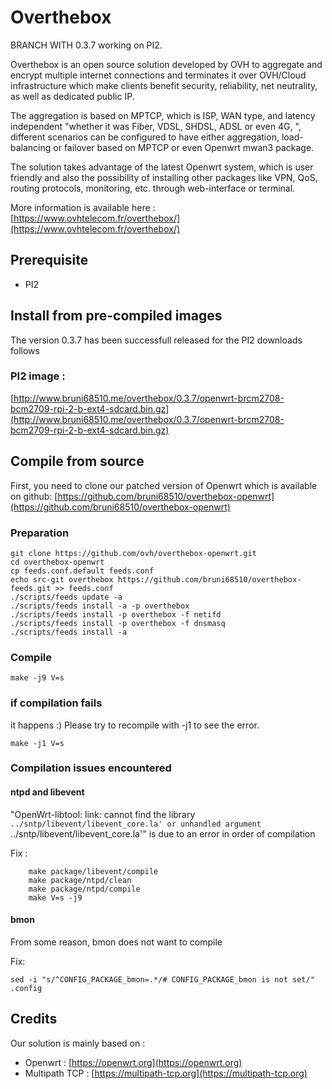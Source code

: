 # Overthebox

BRANCH WITH 0.3.7 working on PI2.

Overthebox is an open source solution developed by OVH to aggregate and encrypt multiple internet connections and terminates it over OVH/Cloud infrastructure which make clients benefit security, reliability, net neutrality, as well as dedicated public IP.

The aggregation is based on MPTCP, which is ISP, WAN type, and latency independent "whether it was Fiber, VDSL, SHDSL, ADSL or even 4G, ", different scenarios can be configured to have either aggregation, load-balancing or failover based on MPTCP or even Openwrt mwan3 package.

The solution takes advantage of the latest Openwrt system, which is user friendly and also the possibility of installing other packages like VPN, QoS, routing protocols, monitoring, etc. through web-interface or terminal.


More information is available here :
[https://www.ovhtelecom.fr/overthebox/](https://www.ovhtelecom.fr/overthebox/)


## Prerequisite

* PI2


## Install from pre-compiled images

The version 0.3.7 has been successfull released for the PI2 downloads follows

### PI2 image :
[http://www.bruni68510.me/overthebox/0.3.7/openwrt-brcm2708-bcm2709-rpi-2-b-ext4-sdcard.bin.gz](http://www.bruni68510.me/overthebox/0.3.7/openwrt-brcm2708-bcm2709-rpi-2-b-ext4-sdcard.bin.gz)


## Compile from source

First, you need to clone our patched version of Openwrt which is available on github: [https://github.com/bruni68510/overthebox-openwrt](https://github.com/bruni68510/overthebox-openwrt)


### Preparation

```shell
git clone https://github.com/ovh/overthebox-openwrt.git
cd overthebox-openwrt
cp feeds.conf.default feeds.conf
echo src-git overthebox https://github.com/bruni68510/overthebox-feeds.git >> feeds.conf
./scripts/feeds update -a
./scripts/feeds install -a -p overthebox
./scripts/feeds install -p overthebox -f netifd
./scripts/feeds install -p overthebox -f dnsmasq
./scripts/feeds install -a
```


### Compile 

```shell
make -j9 V=s
```


### if compilation fails

it happens :) Please try to recompile with -j1 to see the error.

```shell
make -j1 V=s
```


### Compilation issues encountered 

#### ntpd and libevent 

"OpenWrt-libtool: link: cannot find the library `../sntp/libevent/libevent_core.la' or unhandled argument `../sntp/libevent/libevent_core.la'" 
is due to an error in order of compilation

Fix :

```
    make package/libevent/compile
    make package/ntpd/clean
    make package/ntpd/compile
    make V=s -j9
``` 


#### bmon

From some reason, bmon does not want to compile

Fix:

```
sed -i "s/^CONFIG_PACKAGE_bmon=.*/# CONFIG_PACKAGE_bmon is not set/" .config
```


## Credits

Our solution is mainly based on : 
* Openwrt : [https://openwrt.org](https://openwrt.org)
* Multipath TCP : [https://multipath-tcp.org](https://multipath-tcp.org)
